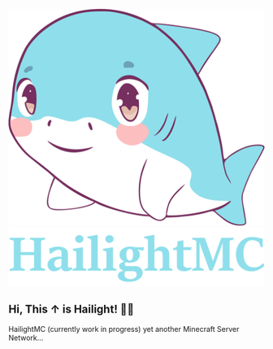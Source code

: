 ![HailightMC](../Hailight%20Final.svg)
![HailightMC](../Title.png)

## Hi, This ↑ is Hailight! 🦈💡

HailightMC (currently work in progress) yet another Minecraft Server Network...
